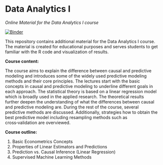 # Data Analytics I
*Online Material for the Data Analytics I course*

[![Binder](https://mybinder.org/badge_logo.svg)](https://mybinder.org/v2/gh/JMareckova/Data_Analytics_I/master)

This repository contains additional material for the Data Analytics I course. The material is created for educational purposes and serves students to get familiar with the R code and visualization of results.

**Course content:**

The course aims to explain the difference between causal and predictive modeling and introduces some of the widely used predictive modeling methods and their core principles. The lectures start with the basic concepts in causal and predictive modeling to underline different goals in each approach. The statistical theory is based on a linear regression model which is broadly used in the applied research. The theoretical results further deepen the understanding of what the differences between causal and predictive modeling are. During the rest of the course, several predictive methods are discussed. Additionally, strategies how to obtain the best predictive model including resampling methods such as cross‑validation are overviewed.

**Course outline:**
1. Basic Econometrics Concepts
2. Properties of Linear Estimators and Predictions
3. Prediction vs. Causal Inference (Linear Regression)
4. Supervised Machine Learning Methods
